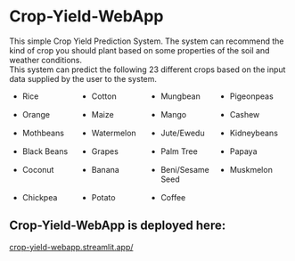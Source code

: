 # Crop-Yield-WebApp

This simple Crop Yield Prediction System. The system can recommend the kind of crop you should plant based on some properties of the soil and weather conditions. <br> 
                This system can predict the following 23 different crops based on the input data supplied by the user to the system. <br>
                <ul style="display:grid; grid-gap:1rem; grid-template-columns: repeat(4, 1fr);">
                    <li>Rice</li>
                    <li>Cotton</li>
                    <li>Mungbean</li>
                    <li>Pigeonpeas</li>
                    <li>Orange</li>
                    <li>Maize</li>
                    <li>Mango</li>
                    <li>Cashew</li>
                    <li>Mothbeans</li>
                    <li>Watermelon</li>
                    <li>Jute/Ewedu</li>
                    <li>Kidneybeans</li>
                    <li>Black Beans</li>
                    <li>Grapes</li>
                    <li>Palm Tree</li>
                    <li>Papaya</li>
                    <li>Coconut</li>
                    <li>Banana</li>
                    <li>Beni/Sesame Seed</li>
                    <li>Muskmelon</li>
                    <li>Chickpea</li>
                    <li>Potato</li>
                    <li>Coffee</li>
                </ul>

## Crop-Yield-WebApp is deployed here:
<a href="https://crop-yield-webapp.streamlit.app/">crop-yield-webapp.streamlit.app/</a>
